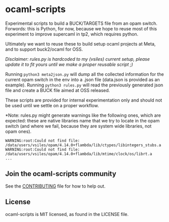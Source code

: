 # ocaml-scripts

Experimental scripts to build a BUCK/TARGETS file from an opam switch.
Forwords: this is Python, for now, because we hope to reuse most of this experiment to
improve supercaml in tp2, which requires python.

Ultimately we want to reuse these to build setup ocaml projects at Meta, and
to support buck2/ocaml for OSS.

*Disclaimer: rules.py is hardcoded to my (vsiles) current setup, please update it
to fit yours until we make a proper reusable script ;)*

Running `python3 meta2json.py` will dump all the collected information for the current
opam switch in the env into a .json file (data.json is provided as an example).
Running `python3 rules.py` will read the previously generated json file and
create a BUCK file aimed at OSS released.

These scripts are provided for internal experimentation only and should not be
used until we settle on a proper workflow.

*Note: rules.py might generate warnings like the following ones, which are
expected: these are native libraries name that we try to locate in the opam
switch (and where we fail, because they are system wide libraries, not opam
ones).

```
WARNING:root:Could not find file: /data/users/vsiles/opam/4.14.0+flambda/lib/ctypes/libintegers_stubs.a
WARNING:root:Could not find file: /data/users/vsiles/opam/4.14.0+flambda/lib/mtime/clock/os/librt.a
...
```

## Join the ocaml-scripts community
See the [CONTRIBUTING](CONTRIBUTING.md) file for how to help out.

## License
ocaml-scripts is MIT licensed, as found in the LICENSE file.
